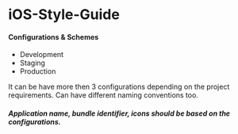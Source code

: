 # iOS-Style-Guide

#### **Configurations & Schemes**

- Development
- Staging
- Production

It can be have more then 3 configurations depending on the project requirements. Can have different naming conventions too.

##### Application name, bundle identifier, icons should be based on the configurations.
 
